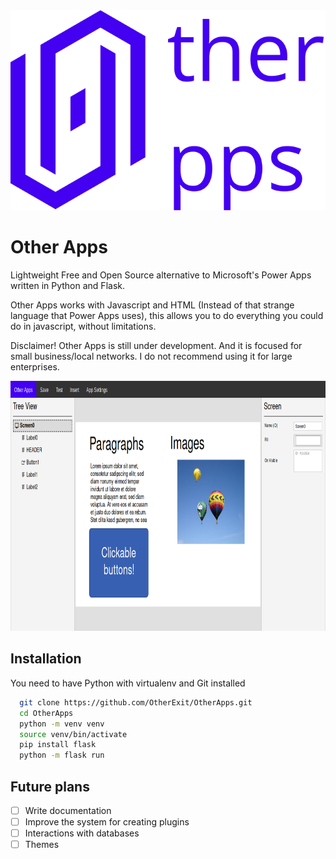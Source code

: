 <div align="center">
  <img src="./res/logo.svg">
</div>

# Other Apps

Lightweight Free and Open Source alternative to Microsoft's Power Apps written in Python and Flask.

Other Apps works with Javascript and HTML (Instead of that strange language that Power Apps uses), this allows you to do everything you could do in javascript, without limitations.

Disclaimer! Other Apps is still under development. And it is focused for small business/local networks. I do not recommend using it for large enterprises.

<div align="center">
  <img src="./res/sample01.png" height="400px">
</div>


## Installation
You need to have Python with virtualenv and Git installed

```bash
  git clone https://github.com/OtherExit/OtherApps.git
  cd OtherApps
  python -m venv venv
  source venv/bin/activate
  pip install flask
  python -m flask run
```

## Future plans
- [ ] Write documentation
- [ ] Improve the system for creating plugins
- [ ] Interactions with databases
- [ ] Themes
